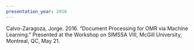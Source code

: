 ```yaml
---
presentation_year: 2016
---
```

Calvo-Zaragoza, Jorge. 2016. “Document Processing for OMR via Machine Learning.” Presented at the Workshop on SIMSSA VIII, McGill University, Montreal, QC, May 21.
